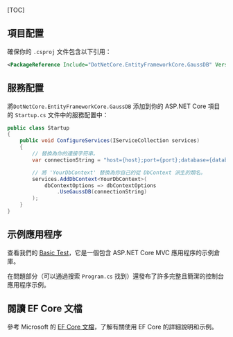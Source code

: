 [TOC]

## 項目配置

確保你的 `.csproj` 文件包含以下引用：

```xml
<PackageReference Include="DotNetCore.EntityFrameworkCore.GaussDB" Version="8.0.0" />
```

## 服務配置

將`DotNetCore.EntityFrameworkCore.GaussDB` 添加到你的 ASP.NET Core 項目的 `Startup.cs` 文件中的服務配置中：

```csharp
public class Startup
{
    public void ConfigureServices(IServiceCollection services)
    {
        // 替換為你的連接字符串。
        var connectionString = "host={host};port={port};database={database};username={username};password={password};";

        // 將 'YourDbContext' 替換為你自己的從 DbContext 派生的類名。
        services.AddDbContext<YourDbContext>(
            dbContextOptions => dbContextOptions
                .UseGaussDB(connectionString)
        );
    }
}
```

## 示例應用程序

查看我們的 [Basic Test](https://github.com/dotnetcore/EntityFrameworkCore.GaussDB/tree/main/test/GaussDB.BasicTest)，它是一個包含 ASP.NET Core MVC 應用程序的示例倉庫。

在問題部分（可以通過搜索 `Program.cs` 找到）還發布了許多完整且簡潔的控制台應用程序示例。

## 閱讀 EF Core 文檔

參考 Microsoft 的 [EF Core 文檔](https://docs.microsoft.com/en-us/ef/core/)，了解有關使用 EF Core 的詳細說明和示例。
